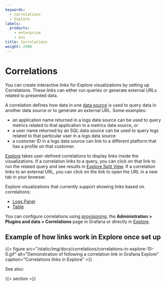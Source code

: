 ```yaml
---
keywords:
  - correlations
  - Explore
labels:
  products:
    - enterprise
    - oss
title: Correlations
weight: 2500
---
```


# Correlations

You can create interactive links for Explore visualizations by setting up Correlations. These links can either run queries or generate external URLs related to presented data.

A correlation defines how data in one [data source](../../datasources/) is used to query data in another data source or to generate an external URL.
Some examples:

- an application name returned in a logs data source can be used to query metrics related to that application in a metrics data source, or
- a user name returned by an SQL data source can be used to query logs related to that particular user in a logs data source
- a customer ID in a logs data source can link to a different platform that has a profile on that customer.

[Explore](../../explore/) takes user-defined correlations to display links inside the visualizations.
If a correlation links to a query, you can click on that link to run the related query and see results in [Explore Split View](../../explore/#split-and-compare).
If a correlation links to an external URL, you can click on the link to open the URL in a new tab in your browser.

Explore visualizations that currently support showing links based on correlations:

- [Logs Panel](use-correlations-in-visualizations/#correlations-in-logs-panel)
- [Table](use-correlations-in-visualizations/#correlations-in-table)

You can configure correlations using [provisioning](../provisioning/), the **Administration > Plugins and data > Correlations** page in Grafana or directly in [Explore](../../explore/correlations-editor-in-explore/).

## Example of how links work in Explore once set up

{{< figure src="/static/img/docs/correlations/correlations-in-explore-10-0.gif" alt="Demonstration of following a correlation link in Grafana Explore" caption="Correlations links in Explore" >}}

See also:

{{< section >}}
